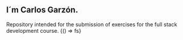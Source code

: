 # <Hellow Full Stack Open/> 
## I´m Carlos Garzón.
Repository intended for the submission of exercises for the full stack development course.
{() => fs}
